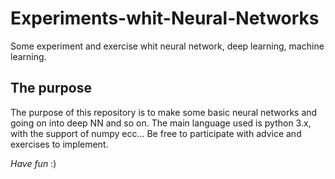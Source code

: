 # Experiments-whit-Neural-Networks
Some experiment and exercise whit neural network, deep learning, machine learning. 

## The purpose
The purpose of this repository is to make some basic neural networks and going on into deep NN and so on. 
The main language used is python 3.x, with the support of numpy ecc... 
Be free to participate with advice and exercises to implement.

*Have fun* :) 
